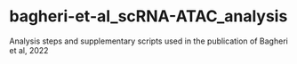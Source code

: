 # bagheri-et-al_scRNA-ATAC_analysis
Analysis steps and supplementary scripts used in the publication of Bagheri et al, 2022

